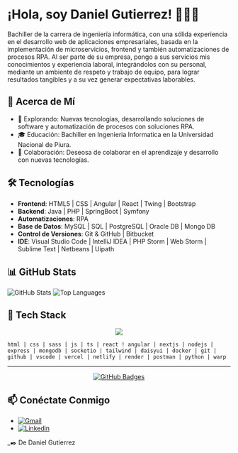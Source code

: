 # ¡Hola, soy Daniel Gutierrez! 👋🏻‍💻

Bachiller de la carrera de ingeniería informática, con una sólida experiencia en el desarrollo web de aplicaciones empresariales, basada en la implementación de microservicios, frontend y también automatizaciones de procesos RPA. Al ser parte de su empresa, pongo a sus servicios mis conocimientos y experiencia laboral, integrándolos con su personal, mediante un ambiente de respeto y trabajo de equipo, para lograr resultados tangibles y a su vez generar expectativas laborables.

## 💬 Acerca de Mí
- 🔭 Explorando: Nuevas tecnologías, desarrollando soluciones de software y automatización de procesos con soluciones RPA.
- 🎓 Educación: Bachiller en Ingenieria Informatica en la Universidad Nacional de Piura.
- 👯 Colaboración: Deseosa de colaborar en el aprendizaje y desarrollo con nuevas tecnologías.

## 🛠 Tecnologías
- **Frontend**: HTML5 | CSS | Angular | React | Twing | Bootstrap
- **Backend**: Java | PHP | SpringBoot | Symfony
- **Automatizaciones**: RPA
- **Base de Datos**: MySQL | SQL | PostgreSQL | Oracle DB | Mongo DB
- **Control de Versiones**: Git & GitHub | Bitbucket
- **IDE**: Visual Studio Code | IntelliJ IDEA | PHP Storm | Web Storm | Sublime Text | Netbeans | Uipath

## 📊 GitHub Stats

<p align="">
  <img src="https://github-readme-stats.vercel.app/api?username=danielgutierrez13&show_icons=true&theme=tokyonight&hide_title=true" alt="GitHub Stats" />
    <img src="https://github-readme-stats.vercel.app/api/top-langs/?username=danielgutierrez13&layout=compact&theme=tokyonight" alt="Top Languages" />
</p>

## 🧰 Tech Stack

<p align="center">
  <img align="center" src="https://skillicons.dev/icons?i=html,css,sass,js,ts,react,angular,nextjs,nodejs,express,mongodb,tailwind,docker,git,github,vscode,vercel,netlify,postman,python,warp" />
</p>

`html | css | sass | js | ts | react ! angular | nextjs | nodejs | express | mongodb | socketio | tailwind | daisyui | docker | git | github | vscode | vercel | netlify | render | postman | python | warp`

---

<p align="center">
  <a href="#">
    <img src="https://github-profile-summary-cards.vercel.app/api/cards/profile-details?username=danielgutierrez13&theme=dark" alt="GitHub Badges" />
  </a>
</p>

## 📫 Conéctate Conmigo
- [![Gmail](https://img.shields.io/badge/-Gmail-D14836?style=flat-square&logo=Gmail&logoColor=white)](mailto:dgutierrezvillegas@gmail.com)
- [![Linkedin](https://img.shields.io/badge/-LinkedIn-blue?style=flat-square&logo=Linkedin&logoColor=white)](https://www.linkedin.com/in/daniel-gutierrez-villegas/)

_✒️ De Daniel Gutierrez

